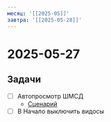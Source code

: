 ```yaml
---
месяц: '[[2025-05]]'
завтра: '[[2025-05-28]]'
---
```


# 2025-05-27

## Задачи

 - [ ] Автопросмотр ШМСД
	 - [Сценарий](https://docs.google.com/document/d/1833INEwIhJmZ38f1LfJvnKLVnqynMsqYrp65Fw8Ujvw/edit?usp=sharing)
 - [ ] В Начало выключить видосы
